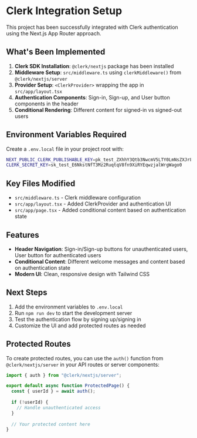 # Clerk Integration Setup

This project has been successfully integrated with Clerk authentication using the Next.js App Router approach.

## What's Been Implemented

1. **Clerk SDK Installation**: `@clerk/nextjs` package has been installed
2. **Middleware Setup**: `src/middleware.ts` using `clerkMiddleware()` from `@clerk/nextjs/server`
3. **Provider Setup**: `<ClerkProvider>` wrapping the app in `src/app/layout.tsx`
4. **Authentication Components**: Sign-in, Sign-up, and User button components in the header
5. **Conditional Rendering**: Different content for signed-in vs signed-out users

## Environment Variables Required

Create a `.env.local` file in your project root with:

```bash
NEXT_PUBLIC_CLERK_PUBLISHABLE_KEY=pk_test_ZXhhY3Qtb3NwcmV5LTY0LmNsZXJrLmFjY291bnRzLmRldiQ
CLERK_SECRET_KEY=sk_test_E6NkstNfT3Mz2RuqtqV8fn9XiRYEqwzjalWrgWago0
```

## Key Files Modified

- `src/middleware.ts` - Clerk middleware configuration
- `src/app/layout.tsx` - Added ClerkProvider and authentication UI
- `src/app/page.tsx` - Added conditional content based on authentication state

## Features

- **Header Navigation**: Sign-in/Sign-up buttons for unauthenticated users, User button for authenticated users
- **Conditional Content**: Different welcome messages and content based on authentication state
- **Modern UI**: Clean, responsive design with Tailwind CSS

## Next Steps

1. Add the environment variables to `.env.local`
2. Run `npm run dev` to start the development server
3. Test the authentication flow by signing up/signing in
4. Customize the UI and add protected routes as needed

## Protected Routes

To create protected routes, you can use the `auth()` function from `@clerk/nextjs/server` in your API routes or server components:

```typescript
import { auth } from "@clerk/nextjs/server";

export default async function ProtectedPage() {
  const { userId } = await auth();
  
  if (!userId) {
    // Handle unauthenticated access
  }
  
  // Your protected content here
}
``` 